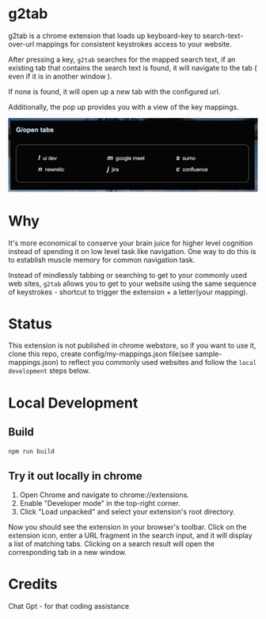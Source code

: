 # g2tab

g2tab is a chrome extension that loads up keyboard-key to search-text-over-url mappings for consistent keystrokes access to your website. 

After pressing a key, `g2tab` searches for the mapped search text, if an existing tab that contains the search text is found, it will navigate to the tab ( even if it is in another window ).

If none is found, it will open up a new tab with the configured url.

Additionally, the pop up provides you with a view of the key mappings.

![mapping popup](mapping-popup.jpg)


# Why

It's more economical to conserve your brain juice for higher level cognition instead of spending it on low level task like navigation. One way to do this is to establish muscle memory for common navigation task. 

Instead of mindlessly tabbing or searching to get to your commonly used web sites, `g2tab` allows you to get to your website using the same sequence of keystrokes - shortcut to trigger the extension + a letter(your mapping). 

# Status

This extension is not published in chrome webstore, so if you want to use it, clone this repo, create config/my-mappings.json file(see sample-mappings.json) to reflect you commonly used websites and follow the `local development` steps below.


# Local Development

## Build

`npm run build` 

## Try it out locally in chrome

1. Open Chrome and navigate to chrome://extensions.
2. Enable "Developer mode" in the top-right corner.
3. Click "Load unpacked" and select your extension's root directory.

Now you should see the extension in your browser's toolbar. Click on the extension icon, enter a URL fragment in the search input, and it will display a list of matching tabs. Clicking on a search result will open the corresponding tab in a new window.


# Credits

Chat Gpt - for that coding assistance



